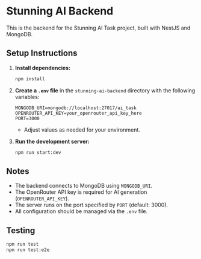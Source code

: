 # Stunning AI Backend

This is the backend for the Stunning AI Task project, built with NestJS and MongoDB.

## Setup Instructions

1. **Install dependencies:**
   ```bash
   npm install
   ```
2. **Create a `.env` file** in the `stunning-ai-backend` directory with the following variables:

   ```env
   MONGODB_URI=mongodb://localhost:27017/ai_task
   OPENROUTER_API_KEY=your_openrouter_api_key_here
   PORT=3000
   ```

   - Adjust values as needed for your environment.

3. **Run the development server:**
   ```bash
   npm run start:dev
   ```

## Notes

- The backend connects to MongoDB using `MONGODB_URI`.
- The OpenRouter API key is required for AI generation (`OPENROUTER_API_KEY`).
- The server runs on the port specified by `PORT` (default: 3000).
- All configuration should be managed via the `.env` file.

## Testing

```bash
npm run test
npm run test:e2e
```
